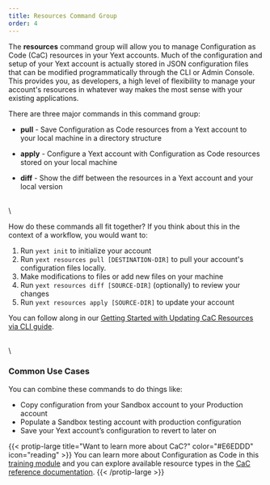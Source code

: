 ```yaml
---
title: Resources Command Group
order: 4
---
```


The **resources** command group will allow you to manage Configuration as Code (CaC) resources in your Yext accounts. Much of the configuration and setup of your Yext account is actually stored in JSON configuration files that can be modified programmatically through the CLI or Admin Console. This provides you, as developers, a high level of flexibility to manage your account's resources in whatever way makes the most sense with your existing applications. 


There are three major commands in this command group:

* **pull**  - Save Configuration as Code resources from a Yext account to your local machine in a directory structure

* **apply** - Configure a Yext account with Configuration as Code resources stored on your local machine

* **diff** - Show the diff between the resources in a Yext account and your local version


\
\

How do these commands all fit together? If you think about this in the context of a workflow, you would want to: 

1. Run `yext init` to initialize your account
2. Run `yext resources pull [DESTINATION-DIR]` to pull your account's configuration files locally. 
4. Make modifications to files or add new files on your machine
5. Run `yext resources diff [SOURCE-DIR]` (optionally) to review your changes
6. Run `yext resources apply [SOURCE-DIR]` to update your account

You can follow along in our [Getting Started with Updating CaC Resources via CLI guide](/guides/getting-started-cli-resources). 

\
\

### Common Use Cases

You can combine these commands to do things like:

* Copy configuration from your Sandbox account to your Production account
* Populate a Sandbox testing account with production configuration 
* Save your Yext account’s configuration to revert to later on


{{< protip-large title="Want to learn more about CaC?" color="#E6EDDD" icon="reading" >}}
You can learn more about Configuration as Code in this [training module](https://hitchhikers.yext.com/tracks/solution-templates/sol201-configuration-as-code/) and you can explore available resource types in the [CaC reference documentation](https://developer.yext.com/cac/conversion-action/). 
{{< /protip-large >}}